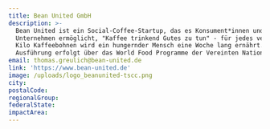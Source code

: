 ```yaml
---
title: Bean United GmbH
description: >-
  Bean United ist ein Social-Coffee-Startup, das es Konsument*innen und
  Unternehmen ermöglicht, "Kaffee trinkend Gutes zu tun" - für jedes verkaufte
  Kilo Kaffeebohnen wird ein hungernder Mensch eine Woche lang ernährt. Die
  Ausführung erfolgt über das World Food Programme der Vereinten Nationen.
email: thomas.greulich@bean-united.de
link: 'https://www.bean-united.de'
image: /uploads/logo_beanunited-tscc.png
city:
postalCode:
regionalGroup:
federalState:
impactArea:
---
```



